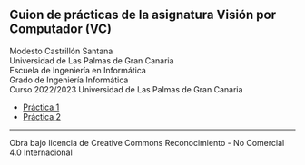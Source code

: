 ## Guion de prácticas de la asignatura Visión por Computador (VC)

Modesto Castrillón Santana  
Universidad de Las Palmas de Gran Canaria  
Escuela de Ingeniería en Informática  
Grado de Ingeniería Informática  
Curso 2022/2023
Universidad de Las Palmas de Gran Canaria



- [Práctica 1](P1/README.md)
- [Práctica 2](P2/README.md)
***
Obra bajo licencia de Creative Commons Reconocimiento - No Comercial 4.0 Internacional
